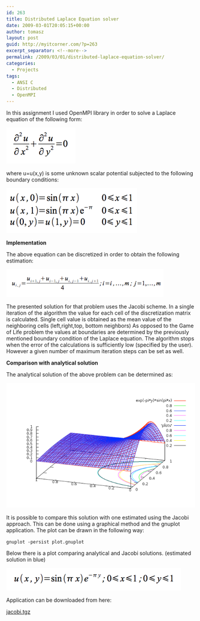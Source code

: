 ```yaml
---
id: 263
title: Distributed Laplace Equation solver
date: 2009-03-01T20:05:15+00:00
author: tomasz
layout: post
guid: http://myitcorner.com/?p=263
excerpt_separator: <!--more-->
permalink: /2009/03/01/distributed-laplace-equation-solver/
categories:
  - Projects
tags:
  - ANSI C
  - Distributed
  - OpenMPI
---
```

In this assignment I used OpenMPI library in order to solve a Laplace equation of the following form:
  
![Jacobi](/assets/jac-1.png)
  
where u=u(x,y) is some unknown scalar potential subjected to the following boundary conditions:
  
![Jacobi](/assets/jac-2.png)

<!--more-->


  
**Implementation**

The above equation can be discretized in order to obtain the following estimation:
  
![Jacobi](/assets/jac-3.png)

The presented solution for that problem uses the Jacobi scheme. In a single iteration of the algorithm the value for each cell of the discretization matrix is calculated. Single cell value is obtained as the mean value of the neighboring cells (left,right,top, bottom neighbors) As opposed to the Game of Life problem the values at boundaries are determined by the previously mentioned boundary condition of the Laplace equation. The algorithm stops when the error of the calculations is sufficiently low (specified by the user). However a given number of maximum iteration steps can be set as well.

**Comparison with analytical solution**

The analytical solution of the above problem can be determined as:
  
![Jacobi](/assets/jac-4.png)

It is possible to compare this solution with one estimated using the Jacobi approach. This can be done using a graphical method and the gnuplot application. The plot can be drawn in the following way:

```mpirun -np X ./jacobi_app 50 4000
gnuplot -persist plot.gnuplot
```

Below there is a plot comparing analytical and Jacobi solutions. (estimated solution in blue)
  
![Jacobi](/assets/jac-5.png)

Application can be downloaded from here:
  
[jacobi.tgz](/assets/jacobi.tgz)